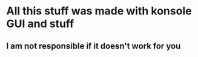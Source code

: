 # All this stuff was made with konsole GUI and stuff
## I am not responsible if it doesn't work for you
